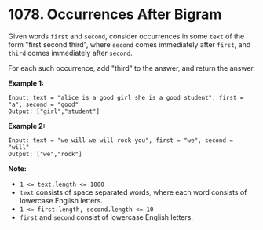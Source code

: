 # 1078. Occurrences After Bigram

Given words `first` and `second`, consider occurrences in some `text` of
the form "first second third", where `second` comes immediately after
`first`, and `third` comes immediately after `second`.

For each such occurrence, add "third" to the answer, and return the answer.

__Example 1:__

```
Input: text = "alice is a good girl she is a good student", first = "a", second = "good"
Output: ["girl","student"]
```

__Example 2:__

```
Input: text = "we will we will rock you", first = "we", second = "will"
Output: ["we","rock"]
```

__Note:__

* `1 <= text.length <= 1000`
* `text` consists of space separated words, where each word consists of
  lowercase English letters.
* `1 <= first.length, second.length <= 10`
* `first` and `second` consist of lowercase English letters.

